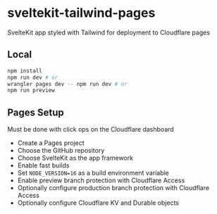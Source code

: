 # sveltekit-tailwind-pages

SvelteKit app styled with Tailwind for deployment to Cloudflare pages

## Local

```bash
npm install
npm run dev # or
wrangler pages dev -- npm run dev # or
npm run preview
```

## Pages Setup

Must be done with click ops on the Cloudflare dashboard

- Create a Pages project
- Choose the GitHub repository
- Choose SvelteKit as the app framework
- Enable fast builds
- Set `NODE_VERSION=16` as a build environment variable
- Enable preview branch protection with Cloudflare Access
- Optionally configure production branch protection with Cloudflare Access
- Optionally configure Cloudflare KV and Durable objects
